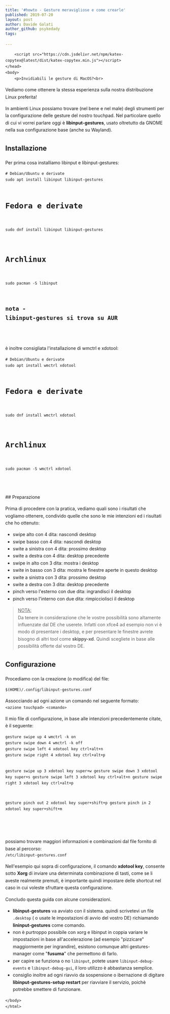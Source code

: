 ```yaml
---
title: '#howto - Gesture meravigliose e come crearle'
published: 2019-07-20
layout: post
author: Davide Galati
author_github: psykedady
tags:

---
```

<html>
    <head>
        <meta http-equiv="Content-type" content="text/html;charset=UTF-8">
        <title>Installazione</title>
        <link rel="stylesheet" href="https://cdn.jsdelivr.net/npm/katex@0.10.2/dist/katex.min.css" integrity="sha384-yFRtMMDnQtDRO8rLpMIKrtPCD5jdktao2TV19YiZYWMDkUR5GQZR/NOVTdquEx1j" crossorigin="anonymous">
        <link rel="stylesheet" href="https://cdn.jsdelivr.net/gh/Microsoft/vscode/extensions/markdown-language-features/media/markdown.css">
        <link rel="stylesheet" href="https://cdn.jsdelivr.net/gh/Microsoft/vscode/extensions/markdown-language-features/media/highlight.css">
        <link href="https://cdn.jsdelivr.net/npm/katex-copytex@latest/dist/katex-copytex.min.css" rel="stylesheet" type="text/css">
        <style>
.task-list-item { list-style-type: none; } .task-list-item-checkbox { margin-left: -20px; vertical-align: middle; }
</style>
        <style>
            body {
                font-family: -apple-system, BlinkMacSystemFont, 'Segoe WPC', 'Segoe UI', 'Ubuntu', 'Droid Sans', sans-serif;
                font-size: 14px;
                line-height: 1.6;
            }
        </style>
        
        <script src="https://cdn.jsdelivr.net/npm/katex-copytex@latest/dist/katex-copytex.min.js"></script>
    </head>
    <body>
        <p>Invidiabili le gesture di MacOS?<br>
Vediamo come ottenere la stessa esperienza sulla nostra distribuzione Linux preferita!<br></p>
<p>In ambienti Linux possiamo trovare (nel bene e nel male) degli strumenti per la configurazione delle gesture del nostro touchpad. Nel particolare quello di cui vi vorrei parlare oggi è <strong>libinput-gestures</strong>, usato oltretutto da GNOME nella sua configurazione base (anche su Wayland).<br></p>
<h2 id="Installazione">Installazione</h2>
<p>Per prima cosa installiamo libinput e libinput-gestures:<br></p>
<pre><code><div># Debian/Ubuntu e derivate
sudo apt install libinput libinput-gestures

# Fedora e derivate
sudo dnf install libinput libinput-gestures

# Archlinux 
sudo pacman -S libinput
## nota - libinput-gestures si trova su AUR
</div></code></pre>
<br>
è inoltre consigliata l'installazione di wmctrl e xdotool:<br>
<pre><code><div># Debian/Ubuntu e derivate
sudo apt install wmctrl xdotool

# Fedora e derivate
sudo dnf install wmctrl xdotool

# Archlinux
sudo pacman -S wmctrl xdotool
</div></code></pre>
<br>
## Preparazione
<p>Prima di procedere con la pratica, vediamo quali sono i risultati che vogliamo ottenere, condivido quelle che sono le mie intenzioni ed i risultati che ho ottenuto:<br></p>
<ul>
<li>swipe alto con 4 dita: nascondi desktop</li>
<li>swipe basso con 4 dita: nascondi desktop</li>
<li>swite a sinistra con 4 dita: prossimo desktop</li>
<li>swite a destra con 4 dita: desktop precedente</li>
<li>swipe in alto con 3 dita: mostra i desktop</li>
<li>swite in basso con 3 dita: mostra le finestre aperte in questo desktop</li>
<li>swite a sinistra con 3 dita: prossimo desktop</li>
<li>swite a destra con 3 dita: desktop precedente</li>
<li>pinch verso l'esterno con due dita: ingrandisci il desktop</li>
<li>pinch verso l'interno con due dita: rimpicciolisci il desktop
<br></li>
</ul>
<blockquote>
<p><u>NOTA:</u><br>
Da tenere in considerazione che le vostre possibilità sono altamente influenzate dal DE che userete. Infatti con xfce4 ad esempio non vi è modo di presentare i desktop, e per presentare le finestre avrete bisogno di altri tool come <strong>skippy-xd</strong>.
Quindi scegliete in base alle possibilità offerte dal vostro DE.</p>
</blockquote>
<h2 id="Configurazione">Configurazione</h2>
<p>Procediamo con la creazione (o modifica) del file:<br></p>
<p><code>$(HOME)/.config/libinput-gestures.conf</code><br></p>
<p>Assocciando ad ogni azione un comando nel seguente formato: <br>
<code>&lt;azione touchpad&gt; &lt;comando&gt;</code><br></p>
<p>Il mio file di configurazione, in base alle intenzioni precedentemente citate, è il seguente:<br></p>
<pre><code><div>gesture swipe up 4 wmctrl -k on
gesture swipe down 4 wmctrl -k off
gesture swipe left 4 xdotool key ctrl+alt+n
gesture swipe right 4 xdotool key ctrl+alt+p

gesture swipe up 3 xdotool key super+w
gesture swipe down 3 xdotool key super+s
gesture swipe left 3 xdotool key ctrl+alt+n
gesture swipe right 3 xdotool key ctrl+alt+p

gesture pinch out 2 xdotool key super+shift+p
gesture pinch in 2 xdotool key super+shift+m
</div></code></pre>
<br>
<p>possiamo trovare maggiori informazioni e combinazioni dal file fornito di base al percorso:<br>
<code>/etc/libinput-gestures.conf</code></p>
<p>Nell'esempio qui sopra di configurazione, il comando <strong>xdotool key</strong>, consente sotto <strong>Xorg</strong> di inviare una determinata combinazione di tasti, come se li aveste realmente premuti, è importante quindi impostare delle shortcut nel caso in cui voleste sfruttare questa configurazione.<br></p>
<p>Concludo questa guida con alcune considerazioni.</p>
<ul>
<li><strong>libinput-gestures</strong> va avviato con il sistema. quindi scrivetevi un file <code>.desktop</code> ( o usate le impostazioni di avvio del vostro DE) richiamando <strong>lininput-gestures</strong> come comando.</li>
<li>non è purtroppo possibile con xorg e libinput in coppia variare le impostazioni in base all'accelerazione (ad esempio &quot;pizzicare&quot; maggiormente per ingrandire), esistono comunque altri gestures-manager come &quot;<strong>fusuma</strong>&quot; che permettono di farlo.</li>
<li>per capire se funziona o no <code>libinput</code>, potete usare <code>libinput-debug-events</code> e <code>libinput-debug-gui</code>, il loro utilizzo è abbastanza semplice.</li>
<li>consiglio inoltre ad ogni riavvio da sospensione o ibernazione di digitare <strong>libinput-gestures-setup restart</strong>  per riavviare il servizio, poichè potrebbe smettere di funzionare.</li>
</ul>

    </body>
    </html>